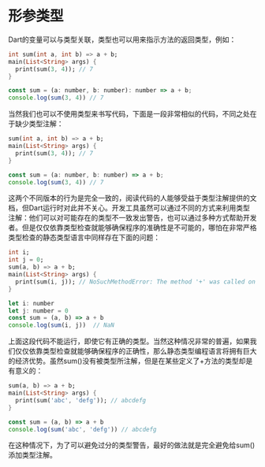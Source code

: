 # 形参类型

Dart的变量可以与类型关联，类型也可以用来指示方法的返回类型，例如：   

<!--sec data-title="Dart" data-id="section0" data-show=true ces-->
```dart
int sum(int a, int b) => a + b;
main(List<String> args) {
  print(sum(3, 4)); // 7
}
```
<!--endsec-->

<!--sec data-title="TypeScript" data-id="section1" data-show=true data-collapse=false ces-->
```javascript
const sum = (a: number, b: number): number => a + b;
console.log(sum(3, 4)) // 7
```
<!--endsec-->

当然我们也可以不使用类型来书写代码，下面是一段非常相似的代码，不同之处在于缺少类型注解：

<!--sec data-title="Dart" data-id="section2" data-show=true ces-->
```dart
sum(int a, int b) => a + b;
main(List<String> args) {
  print(sum(3, 4)); // 7
}
```
<!--endsec-->

<!--sec data-title="TypeScript" data-id="section3" data-show=true data-collapse=false ces-->
```javascript
const sum = (a: number, b: number) => a + b;
console.log(sum(3, 4)) // 7
```
<!--endsec-->  

这两个不同版本的行为是完全一致的，阅读代码的人能够受益于类型注解提供的文档，但Dart运行时对此并不关心。开发工具虽然可以通过不同的方式来利用类型注解：他们可以对可能存在的类型不一致发出警告，也可以通过多种方式帮助开发者。但是仅仅依靠类型检查就能够确保程序的准确性是不可能的，哪怕在非常严格类型检查的静态类型语言中同样存在下面的问题：   

<!--sec data-title="Dart" data-id="section4" data-show=true ces-->
```dart
int i;
int j = 0;
sum(a, b) => a + b;
main(List<String> args) {
  print(sum(i, j)); // NoSuchMethodError: The method '+' was called on null.
}
```
<!--endsec-->

<!--sec data-title="TypeScript" data-id="section5" data-show=true data-collapse=false ces-->
```javascript
let i: number
let j: number = 0
const sum = (a, b) => a + b
console.log(sum(i, j))  // NaN
```
<!--endsec--> 

上面这段代码不能运行，即使它有正确的类型。当然这种情况非常的普遍，如果我们仅仅依靠类型检查就能够确保程序的正确性，那么静态类型编程语言将拥有巨大的经济优势。虽然sum()没有被类型所注解，但是在某些定义了+方法的类型却是有意义的：   

<!--sec data-title="Dart" data-id="section6" data-show=true ces-->
```dart
sum(a, b) => a + b;
main(List<String> args) {
  print(sum('abc', 'defg')); // abcdefg
}
```
<!--endsec-->

<!--sec data-title="TypeScript" data-id="section7" data-show=true data-collapse=false ces-->
```javascript
const sum = (a, b) => a + b
console.log(sum('abc', 'defg')) // abcdefg
```
<!--endsec--> 

在这种情况下，为了可以避免过分的类型警告，最好的做法就是完全避免给sum()添加类型注解。